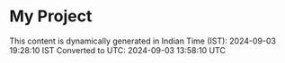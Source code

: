 # My Project

This content is dynamically generated in Indian Time (IST): 2024-09-03 19:28:10 IST
Converted to UTC: 2024-09-03 13:58:10 UTC
